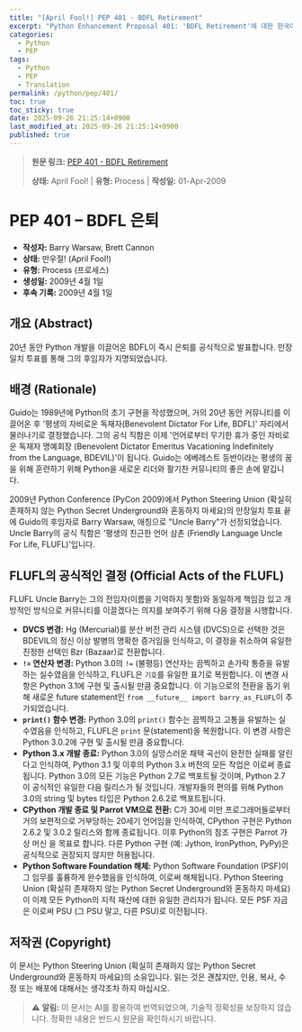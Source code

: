 ```yaml
---
title: "[April Fool!] PEP 401 - BDFL Retirement"
excerpt: "Python Enhancement Proposal 401: 'BDFL Retirement'에 대한 한국어 번역입니다."
categories:
  - Python
  - PEP
tags:
  - Python
  - PEP
  - Translation
permalink: /python/pep/401/
toc: true
toc_sticky: true
date: 2025-09-26 21:25:14+0900
last_modified_at: 2025-09-26 21:25:14+0900
published: true
---
```

> **원문 링크:** [PEP 401 - BDFL Retirement](https://peps.python.org/pep-0401/)
>
> **상태:** April Fool! | **유형:** Process | **작성일:** 01-Apr-2009


# PEP 401 – BDFL 은퇴

*   **작성자:** Barry Warsaw, Brett Cannon
*   **상태:** 만우절! (April Fool!)
*   **유형:** Process (프로세스)
*   **생성일:** 2009년 4월 1일
*   **후속 기록:** 2009년 4월 1일

## 개요 (Abstract)

20년 동안 Python 개발을 이끌어온 BDFL이 즉시 은퇴를 공식적으로 발표합니다. 만장일치 투표를 통해 그의 후임자가 지명되었습니다.

## 배경 (Rationale)

Guido는 1989년에 Python의 초기 구현을 작성했으며, 거의 20년 동안 커뮤니티를 이끌어온 후 '평생의 자비로운 독재자(Benevolent Dictator For Life, BDFL)' 자리에서 물러나기로 결정했습니다. 그의 공식 직함은 이제 '언어로부터 무기한 휴가 중인 자비로운 독재자 명예회장 (Benevolent Dictator Emeritus Vacationing Indefinitely from the Language, BDEVIL)'이 됩니다. Guido는 에베레스트 등반이라는 평생의 꿈을 위해 훈련하기 위해 Python을 새로운 리더와 활기찬 커뮤니티의 좋은 손에 맡깁니다.

2009년 Python Conference (PyCon 2009)에서 Python Steering Union (확실히 존재하지 않는 Python Secret Underground와 혼동하지 마세요)의 만장일치 투표 끝에 Guido의 후임자로 Barry Warsaw, 애칭으로 "Uncle Barry"가 선정되었습니다. Uncle Barry의 공식 직함은 '평생의 친근한 언어 삼촌 (Friendly Language Uncle For Life, FLUFL)'입니다.

## FLUFL의 공식적인 결정 (Official Acts of the FLUFL)

FLUFL Uncle Barry는 그의 전임자(이름을 기억하지 못함)와 동일하게 책임감 있고 개방적인 방식으로 커뮤니티를 이끌겠다는 의지를 보여주기 위해 다음 결정을 시행합니다.

*   **DVCS 변경:** Hg (Mercurial)를 분산 버전 관리 시스템 (DVCS)으로 선택한 것은 BDEVIL의 정신 이상 발병의 명확한 증거임을 인식하고, 이 결정을 취소하여 유일한 진정한 선택인 Bzr (Bazaar)로 전환합니다.
*   **`!=` 연산자 변경:** Python 3.0의 `!=` (불평등) 연산자는 끔찍하고 손가락 통증을 유발하는 실수였음을 인식하고, FLUFL은 `기호`를 유일한 표기로 복원합니다. 이 변경 사항은 Python 3.1에 구현 및 출시될 만큼 중요합니다. 이 기능으로의 전환을 돕기 위해 새로운 future statement인 `from __future__ import barry_as_FLUFL`이 추가되었습니다.
*   **`print()` 함수 변경:** Python 3.0의 `print()` 함수는 끔찍하고 고통을 유발하는 실수였음을 인식하고, FLUFL은 `print` 문(statement)을 복원합니다. 이 변경 사항은 Python 3.0.2에 구현 및 출시될 만큼 중요합니다.
*   **Python 3.x 개발 종료:** Python 3.0의 실망스러운 채택 곡선이 완전한 실패를 알린다고 인식하여, Python 3.1 및 이후의 Python 3.x 버전의 모든 작업은 이로써 종료됩니다. Python 3.0의 모든 기능은 Python 2.7로 백포트될 것이며, Python 2.7이 공식적인 유일한 다음 릴리스가 될 것입니다. 개발자들의 편의를 위해 Python 3.0의 string 및 bytes 타입은 Python 2.6.2로 백포트됩니다.
*   **CPython 개발 종료 및 Parrot VM으로 전환:** C가 30세 미만 프로그래머들로부터 거의 보편적으로 거부당하는 20세기 언어임을 인식하여, CPython 구현은 Python 2.6.2 및 3.0.2 릴리스와 함께 종료됩니다. 이후 Python의 참조 구현은 Parrot 가상 머신 을 목표로 합니다. 다른 Python 구현 (예: Jython, IronPython, PyPy)은 공식적으로 권장되지 않지만 허용됩니다.
*   **Python Software Foundation 해체:** Python Software Foundation (PSF)이 그 임무를 훌륭하게 완수했음을 인식하여, 이로써 해체됩니다. Python Steering Union (확실히 존재하지 않는 Python Secret Underground와 혼동하지 마세요)이 이제 모든 Python의 지적 재산에 대한 유일한 관리자가 됩니다. 모든 PSF 자금은 이로써 PSU (그 PSU 말고, 다른 PSU)로 이전됩니다.

## 저작권 (Copyright)

이 문서는 Python Steering Union (확실히 존재하지 않는 Python Secret Underground와 혼동하지 마세요)의 소유입니다. 읽는 것은 괜찮지만, 인용, 복사, 수정 또는 배포에 대해서는 생각조차 하지 마십시오.

> ⚠️ **알림:** 이 문서는 AI를 활용하여 번역되었으며, 기술적 정확성을 보장하지 않습니다. 정확한 내용은 반드시 원문을 확인하시기 바랍니다.